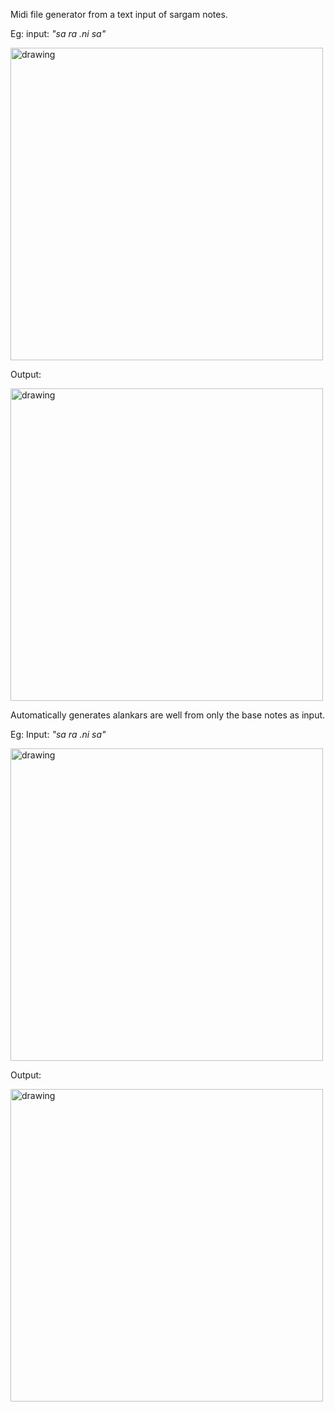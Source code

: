 Midi file generator from a text input of sargam notes.

Eg: input: _"sa ra .ni sa"_

<img src="https://github.com/user-attachments/assets/625afa65-3649-466a-98b9-bf21a50d3e31" alt="drawing" width="500"/>

Output:

<img src="https://github.com/user-attachments/assets/6048f45e-1339-4199-8463-9b04751202b1" alt="drawing" width="500"/>


Automatically generates alankars are well from only the base notes as input.

Eg: 
Input: _"sa ra .ni sa"_

<img src="https://github.com/user-attachments/assets/896045f3-00fd-45a2-b3b5-81c628d03faf" alt="drawing" width="500"/>

Output: 

<img src="https://github.com/user-attachments/assets/638d7318-4878-4be0-bda6-372940ab8e6d" alt="drawing" width="500"/>
